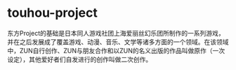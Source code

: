 # touhou-project
东方Project的基础是日本同人游戏社团上海爱丽丝幻乐团所制作的一系列游戏，并在之后发展成了覆盖游戏、动漫、音乐、文学等诸多方面的一个领域。在该领域中，ZUN自行创作、ZUN与朋友合作和以ZUN的名义出版的作品叫做原作（一次设定），其他爱好者们自发进行的创作叫做二次创作。
